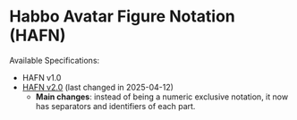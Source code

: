 # **Habbo Avatar Figure Notation (HAFN)**

Available Specifications:

- HAFN v1.0
- [HAFN v2.0](./spec/HAFN-v2_0.md) (last changed in 2025-04-12)
  - **Main changes**: instead of being a numeric exclusive notation, it now has separators and identifiers of each part.
